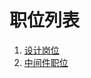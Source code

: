 # 职位列表
 1. [设计岗位](https://github.com/Chandler-Song/Jobs/blob/master/%E8%AE%BE%E8%AE%A1%E5%9B%A2%E9%98%9F%E8%81%8C%E4%BD%8D.md)
 2. [中间件职位](https://github.com/Chandler-Song/Jobs/blob/master/%E5%BE%AE%E6%9C%8D%E5%8A%A1%E7%A0%94%E5%8F%91.md)
